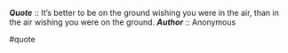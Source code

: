 ***Quote***  :: It’s better to be on the ground wishing you were in the air, than in the air wishing you were on the ground.
***Author*** :: Anonymous

#quote